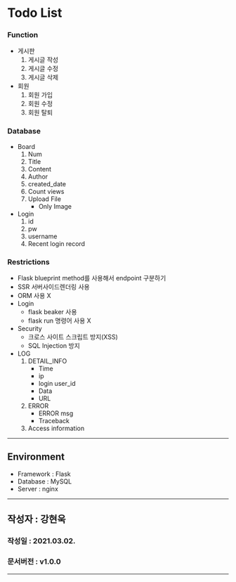 # Todo List
### Function
- 게시판
    1. 게시글 작성
    2. 게시글 수정
    3. 게시글 삭제
- 회원
    1. 회원 가입
    2. 회원 수정
    3. 회원 탈퇴

### Database 
- Board
    1. Num
    2. Title
    3. Content
    4. Author
    5. created_date
    6. Count views
    7. Upload File
        - Only Image
- Login
    1. id
    2. pw
    3. username
    4. Recent login record
    
### Restrictions
- Flask blueprint method를 사용해서 endpoint 구분하기
- SSR 서버사이드렌더링 사용
- ORM 사용 X
- Login
    - flask beaker 사용
    - flask run 명령어 사용 X
- Security
    - 크로스 사이트 스크립트 방지(XSS)
    - SQL Injection 방지
- LOG
    1. DETAIL_INFO
        - Time
        - ip
        - login user_id
        - Data
        - URL
    2. ERROR
        - ERROR msg
        - Traceback
    3. Access information
---
## Environment 
- Framework : Flask
- Database : MySQL
- Server : nginx
---
## 작성자 : 강현욱
### 작성일 : 2021.03.02.
### 문서버전 : v1.0.0
---